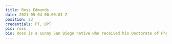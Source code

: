 ```yaml
---
title: Ross Edmunds
date: 2021-05-04 00:00:01 Z
position: 23
credentials: PT, DPT
pic: ross
bio: Ross is a sunny San Diego native who received his Doctorate of Physical Therapy from Stony Brook University in New York. Growing up, Ross was an athlete who received a multitude of injuries that led him to experience Physical Therapy firsthand and appreciate the beauty of movement and rehabilitation. In his free time he enjoys CrossFit and obstacle course racing as well as petting every dog that he can.
---
```

